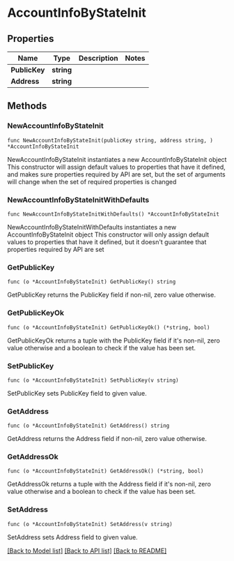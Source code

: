 # AccountInfoByStateInit

## Properties

Name | Type | Description | Notes
------------ | ------------- | ------------- | -------------
**PublicKey** | **string** |  | 
**Address** | **string** |  | 

## Methods

### NewAccountInfoByStateInit

`func NewAccountInfoByStateInit(publicKey string, address string, ) *AccountInfoByStateInit`

NewAccountInfoByStateInit instantiates a new AccountInfoByStateInit object
This constructor will assign default values to properties that have it defined,
and makes sure properties required by API are set, but the set of arguments
will change when the set of required properties is changed

### NewAccountInfoByStateInitWithDefaults

`func NewAccountInfoByStateInitWithDefaults() *AccountInfoByStateInit`

NewAccountInfoByStateInitWithDefaults instantiates a new AccountInfoByStateInit object
This constructor will only assign default values to properties that have it defined,
but it doesn't guarantee that properties required by API are set

### GetPublicKey

`func (o *AccountInfoByStateInit) GetPublicKey() string`

GetPublicKey returns the PublicKey field if non-nil, zero value otherwise.

### GetPublicKeyOk

`func (o *AccountInfoByStateInit) GetPublicKeyOk() (*string, bool)`

GetPublicKeyOk returns a tuple with the PublicKey field if it's non-nil, zero value otherwise
and a boolean to check if the value has been set.

### SetPublicKey

`func (o *AccountInfoByStateInit) SetPublicKey(v string)`

SetPublicKey sets PublicKey field to given value.


### GetAddress

`func (o *AccountInfoByStateInit) GetAddress() string`

GetAddress returns the Address field if non-nil, zero value otherwise.

### GetAddressOk

`func (o *AccountInfoByStateInit) GetAddressOk() (*string, bool)`

GetAddressOk returns a tuple with the Address field if it's non-nil, zero value otherwise
and a boolean to check if the value has been set.

### SetAddress

`func (o *AccountInfoByStateInit) SetAddress(v string)`

SetAddress sets Address field to given value.



[[Back to Model list]](../README.md#documentation-for-models) [[Back to API list]](../README.md#documentation-for-api-endpoints) [[Back to README]](../README.md)


